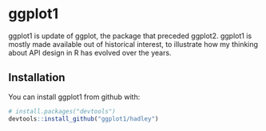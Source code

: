 # ggplot1

ggplot1 is update of ggplot, the package that preceded ggplot2. ggplot1 is mostly made available out of historical interest, to illustrate how my thinking about API design in R has evolved over the years.

## Installation

You can install ggplot1 from github with:

```R
# install.packages("devtools")
devtools::install_github("ggplot1/hadley")
```
